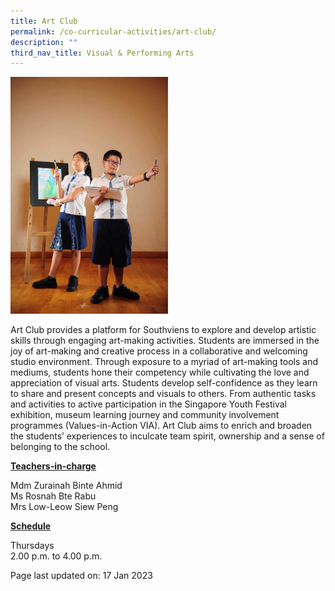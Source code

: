 ```yaml
---
title: Art Club
permalink: /co-curricular-activities/art-club/
description: ""
third_nav_title: Visual & Performing Arts
---
```

<img style="width: 50%;" src="/images/art.jpeg">
<p>Art Club provides a platform for Southviens to explore and develop artistic skills through engaging art-making activities. Students are immersed in the joy of art-making and creative process in a collaborative and welcoming studio environment. Through exposure to a myriad of art-making tools and mediums, students hone their competency while cultivating the love and appreciation of visual arts. Students develop self-confidence as they learn to share and present concepts and visuals to others. From authentic tasks and activities to active participation in the Singapore Youth Festival exhibition, museum learning journey and community involvement  programmes (Values-in-Action VIA). Art Club aims to enrich and broaden the students’ experiences to inculcate team spirit, ownership and a sense of belonging to the school.</p>
<p><u><strong>Teachers-in-charge</strong></u></p>
<p>Mdm Zurainah Binte Ahmid<br>Ms Rosnah Bte Rabu<br>Mrs Low-Leow Siew Peng</p>
<p><u><strong>Schedule</strong></u></p>
<p>Thursdays<br>2.00 p.m. to 4.00 p.m.</p>

<p>Page last updated on: 17 Jan 2023</p>
